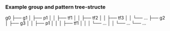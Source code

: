 ### Example group and pattern tree-structe

g0 
├── g1
│   ├── p1
│   │   ├── tf1
│   │   ├── tf2
│   │   ├── tf3
│   │   └── ...
├── g2
│   ├── g3
│   │   ├── p1
│   │   │   ├── tf1
│   │   │   └── ...
│   │   └── ...
└── ...
